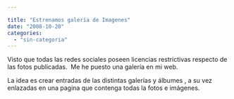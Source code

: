 ```yaml
---

title: "Estrenamos galería de Imagenes"
date: "2008-10-20"
categories: 
  - "sin-categoria"
---
```


Visto que todas las redes sociales poseen licencias restrictivas respecto de las fotos publicadas.  Me he puesto una galería en mi web.

La idea es crear entradas de las distintas galerías y álbumes , a su vez enlazadas en una pagina que contenga todas la fotos e imágenes.
